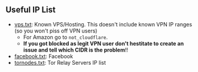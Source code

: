 ## Useful IP List

- [vps.txt](vps.txt): Known VPS/Hosting. This doesn't include known VPN IP ranges (so you won't piss off VPN users)
  - For Amazon go to `not_cloudflare`.
  - **If you got blocked as legit VPN user don't hestitate to create an issue and tell which CIDR is the problem**!!
- [facebook.txt](facebook.txt): Facebook
- [tornodes.txt](tornodes.txt): Tor Relay Servers IP list
